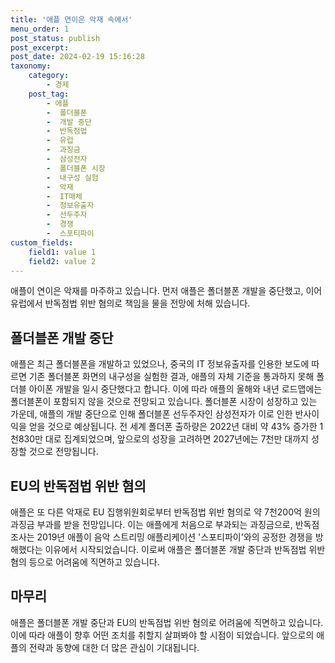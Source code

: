 ```yaml
---
title: '애플 연이은 악재 속에서'
menu_order: 1
post_status: publish
post_excerpt: 
post_date: 2024-02-19 15:16:28
taxonomy:
    category:
        - 경제
    post_tag:
        - 애플
        -  폴더블폰
        -  개발 중단
        -  반독점법
        -  유럽
        -  과징금
        -  삼성전자
        -  폴더블폰 시장
        -  내구성 실험
        -  악재
        -  IT매체
        -  정보유출자
        -  선두주자
        -  경쟁
        -  스포티파이
custom_fields:
    field1: value 1
    field2: value 2
---
```


애플이 연이은 악재를 마주하고 있습니다. 먼저 애플은 폴더블폰 개발을 중단했고, 이어 유럽에서 반독점법 위반 혐의로 책임을 물을 전망에 처해 있습니다.
## 폴더블폰 개발 중단
애플은 최근 폴더블폰을 개발하고 있었으나, 중국의 IT 정보유출자를 인용한 보도에 따르면 기존 폴더블폰 화면의 내구성을 실험한 결과, 애플의 자체 기준을 통과하지 못해 폴더블 아이폰 개발을 일시 중단했다고 합니다. 이에 따라 애플의 올해와 내년 로드맵에는 폴더블폰이 포함되지 않을 것으로 전망되고 있습니다. 
폴더블폰 시장이 성장하고 있는 가운데, 애플의 개발 중단으로 인해 폴더블폰 선두주자인 삼성전자가 이로 인한 반사이익을 얻을 것으로 예상됩니다. 전 세계 폴더폰 출하량은 2022년 대비 약 43% 증가한 1천830만 대로 집계되었으며, 앞으로의 성장을 고려하면 2027년에는 7천만 대까지 성장할 것으로 전망됩니다.
## EU의 반독점법 위반 혐의
애플은 또 다른 악재로 EU 집행위원회로부터 반독점법 위반 혐의로 약 7천200억 원의 과징금 부과를 받을 전망입니다. 이는 애플에게 처음으로 부과되는 과징금으로, 반독점 조사는 2019년 애플이 음악 스트리밍 애플리케이션 '스포티파이'와의 공정한 경쟁을 방해했다는 이유에서 시작되었습니다.
이로써 애플은 폴더블폰 개발 중단과 반독점법 위반 혐의 등으로 어려움에 직면하고 있습니다.
## 마무리
애플은 폴더블폰 개발 중단과 EU의 반독점법 위반 혐의로 어려움에 직면하고 있습니다. 이에 따라 애플이 향후 어떤 조치를 취할지 살펴봐야 할 시점이 되었습니다. 앞으로의 애플의 전략과 동향에 대한 더 많은 관심이 기대됩니다.
